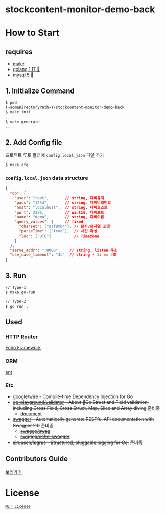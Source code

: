 # stockcontent-monitor-demo-back
# How to Start

## requires
- [make](https://www.gnu.org/software/make/)
- [golang 1.17 🔺](https://golang.org/)
- [mysql 5 🔺](https://www.mysql.com/)

## 1. Initialize Command
```bash
$ pwd
(~someDirectoryPath~)/stockcontent-monitor-demo-back
$ make init
...
$ make generate
...
```

## 2. Add Config file

프로젝트 루트 폴더에 `config.local.json` 파일 추가

```bash
$ make cfg
```

### `config.local.json` data structure
```json
{
  "db": {
    "user": "root",       // string, 디비유저
    "pass": "1234",       // string, 디비비밀번호
    "host": "localhost",  // string, 디비호스트
    "port": 3306,         // uint16, 디비포트
    "name": "demo",       // string, 디비이름
    "query_values": {     // fixed
      "charset": ["utf8mb4"], // 문자/문자열 포맷
      "parseTime": ["true"],  // 시간 파싱
      "loc": ["UTC"]          // Timezone
    }
  },
  "serve_addr": ":8000",    // string, listen 주소
  "use_case_timeout": "3s"  // string - 3s == 3초
}
```

## 3. Run
```bash
// Type-1
$ make go-run

// Type-2
$ go run .
```

## Used
### HTTP Router
[Echo Framework](https://echo.labstack.com/)

### ORM
[ent](https://entgo.io/)

### Etc
- [google/wire](https://github.com/google/wire) - Compile-time Dependency Injection for Go
- ~~[go-playground/validator](https://github.com/go-playground/validator) - About 💯Go Struct and Field validation, including Cross Field, Cross Struct, Map, Slice and Array diving~~ 준비중
    - ~~[document](https://pkg.go.dev/github.com/go-playground/validator/v10)~~
- ~~[swagger](https://swagger.io/) - Automatically generate RESTful API documentation with Swagger 2.0~~ 준비중
    - ~~[swaggo/swag](https://github.com/swaggo/swag#declarative-comments-format)~~
    - ~~[swaggo/echo-swagger](https://github.com/swaggo/echo-swagger)~~
- ~~[sirupsen/logrus](https://github.com/sirupsen/logrus) - Structured, pluggable logging for Go.~~ 준비중

## Contributors Guide
[보러가기](./CONTRIBUTING.md)

# License
[`MIT License`](./LICENSE)